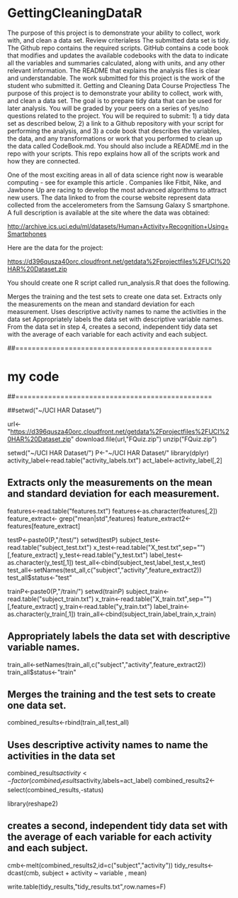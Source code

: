 # GettingCleaningDataR

The purpose of this project is to demonstrate your ability to collect, work with, and clean a data set.
Review criterialess 
The submitted data set is tidy.
The Github repo contains the required scripts.
GitHub contains a code book that modifies and updates the available codebooks with the data to indicate all the variables and summaries calculated, along with units, and any other relevant information.
The README that explains the analysis files is clear and understandable.
The work submitted for this project is the work of the student who submitted it.
Getting and Cleaning Data Course Projectless 
The purpose of this project is to demonstrate your ability to collect, work with, and clean a data set. The goal is to prepare tidy data that can be used for later analysis. You will be graded by your peers on a series of yes/no questions related to the project. You will be required to submit: 1) a tidy data set as described below, 2) a link to a Github repository with your script for performing the analysis, and 3) a code book that describes the variables, the data, and any transformations or work that you performed to clean up the data called CodeBook.md. You should also include a README.md in the repo with your scripts. This repo explains how all of the scripts work and how they are connected.

One of the most exciting areas in all of data science right now is wearable computing - see for example this article . Companies like Fitbit, Nike, and Jawbone Up are racing to develop the most advanced algorithms to attract new users. The data linked to from the course website represent data collected from the accelerometers from the Samsung Galaxy S smartphone. A full description is available at the site where the data was obtained:

http://archive.ics.uci.edu/ml/datasets/Human+Activity+Recognition+Using+Smartphones

Here are the data for the project:

https://d396qusza40orc.cloudfront.net/getdata%2Fprojectfiles%2FUCI%20HAR%20Dataset.zip

You should create one R script called run_analysis.R that does the following.

Merges the training and the test sets to create one data set.
Extracts only the measurements on the mean and standard deviation for each measurement.
Uses descriptive activity names to name the activities in the data set
Appropriately labels the data set with descriptive variable names.
From the data set in step 4, creates a second, independent tidy data set with the average of each variable for each activity and each subject.


##================================================
# my code 
##================================================



##setwd("~/UCI HAR Dataset/")

url<-"https://d396qusza40orc.cloudfront.net/getdata%2Fprojectfiles%2FUCI%20HAR%20Dataset.zip"
download.file(url,"FQuiz.zip")
unzip("FQuiz.zip")

setwd("~/UCI HAR Dataset/")
P<-"~/UCI HAR Dataset/"
library(dplyr)
activity_label<-read.table("activity_labels.txt")
act_label<-activity_label[,2]


## Extracts only the measurements on the mean and standard deviation for each measurement.
features<-read.table("features.txt")
features<-as.character(features[,2])
feature_extract<- grep("mean|std",features)
feature_extract2<-features[feature_extract]

testP<-paste0(P,"/test/")
setwd(testP)
subject_test<-read.table("subject_test.txt")
x_test<-read.table("X_test.txt",sep="")[,feature_extract]
y_test<-read.table("y_test.txt")
label_test<-as.character(y_test[,1])
test_all<-cbind(subject_test,label_test,x_test)
test_all<-setNames(test_all,c("subject","activity",feature_extract2))
test_all$status<-"test"

trainP<-paste0(P,"/train/")
setwd(trainP)
subject_train<-read.table("subject_train.txt")
x_train<-read.table("X_train.txt",sep="")[,feature_extract]
y_train<-read.table("y_train.txt")
label_train<-as.character(y_train[,1])
train_all<-cbind(subject_train,label_train,x_train)

## Appropriately labels the data set with descriptive variable names.
train_all<-setNames(train_all,c("subject","activity",feature_extract2))
train_all$status<-"train"

## Merges the training and the test sets to create one data set.
combined_results<-rbind(train_all,test_all)

## Uses descriptive activity names to name the activities in the data set
combined_results$activity<-factor(combined_results$activity,labels=act_label)
combined_results2<-select(combined_results,-status)

library(reshape2)
## creates a second, independent tidy data set with the average of each variable for each activity and each subject.
cmb<-melt(combined_results2,id=c("subject","activity"))
tidy_results<-dcast(cmb, subject + activity ~ variable , mean)

write.table(tidy_results,"tidy_results.txt",row.names=F)
